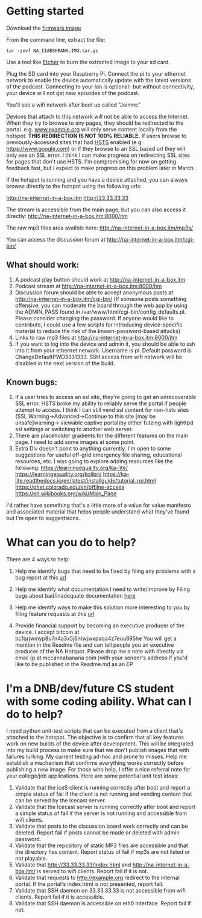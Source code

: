 

# Getting started
Download the [firmware image](https://na-iiab.s3.us-west-2.amazonaws.com/NA_IIABSHRANK.IMG.tar.gz?X-Amz-Algorithm=AWS4-HMAC-SHA256&X-Amz-Credential=AKIAXYO4E3MJVQXIPO3B%2F20220301%2Fus-west-2%2Fs3%2Faws4_request&X-Amz-Date=20220301T182653Z&X-Amz-Expires=604800&X-Amz-SignedHeaders=host&X-Amz-Signature=3ef0963c1e25896ed5dbdd7ae7322c04a85c86c63d642cd5a22b45abe30a7a89 )


From the command line, extract the file:

`tar -zxvf NA_IIABSHRANK.IMG.tar.gz`

Use a tool like [Etcher](https://www.balena.io/etcher/) to burn the extracted image to your sd card. 

Plug the SD card into your Raspberry Pi.  Connect the pi to your ethernet network to enable the device automatically update with the latest versions of the podcast.  Connecting to your lan is optional- but without connectivity, your device will not get new episodes of the podcast.

You'll see a wifi network after boot up called "Joinme"

Devices that attach to this network will not be able to access the Internet.  When they try to browse to any pages, they should be redirected to the portal.  e.g. www.example.org will only serve content locally from the hotspot.  **THIS REDIRECTION IS NOT 100% RELIABLE.**  If users browse to previously-accessed sites that had [HSTS](https://developer.mozilla.org/en-US/docs/Web/HTTP/Headers/Strict-Transport-Security) enabled (e.g. https://www.google.com) or if they browse to an SSL based url they will only see an SSL error.  I think I can make progress on redirecting SSL sites for pages that don't use HSTS.  I'm compromising for now on getting feedback fast, but I expect to make progress on this problem later in March. 

If the hotspot is running and you have a device attached, you can always browse directly to the hotspot using the following urls:

http://na-internet-in-a-box.itm
http://33.33.33.33

The stream is accessible from the main page, but you can also access it directly:
http://na-internet-in-a-box.itm:8000/itm

The raw mp3 files area availble here:
http://na-internet-in-a-box.itm/mp3s/

You can access the discussion forum at http://na-internet-in-a-box.itm/cgi-bin/

## What should work:

1. A podcast play button should work at http://na-internet-in-a-box.itm
2. Podcast stream at http://na-internet-in-a-box.itm:8000/itm
3. Discussion forum should be able to accept anonymous posts at http://na-internet-in-a-box.itm/cgi-bin/  (If someone posts something offensive, you can moderate the board through the web app by using the ADMIN_PASS found in /var/www/html/cgi-bin/config_defaults.pl.  Please consider changing the password.  If anyone would like to contribute, I could use a few scripts for introducing device-specific material to reduce the risk of the known-password-based attacks)
4. Links to raw mp3 files at http://na-internet-in-a-box.itm:8000/itm
5. If you want to log into the device and admin it, you should be able to ssh into it from your ethernet network.  Username is pi. Default password is ChangeDefaultPWD3331333.  SSH access from wifi network will be disabled in the next version of the build. 

## Known bugs:
1. If a user tries to access an ssl site, they're going to get an unrecoverable SSL error.  HSTS broke my ability to reliably serve the portal if people attempt to access.  I think I can still vend ssl content for non-hsts sites (SSL Warning->Advanced->Continue to this site [may be unsafe]warning-> viewable captive portal)by either futzing with lighttpd ssl settings or switching to another web server.
2. There are placeholder gradients for the different features on the main page.  I need to add some images at some point.
3. Extra Div doesn't point to anything currently.  I'm open to some suggestions for useful off-grid emergency file sharing, educational resources, etc.  I was going to explore adding resources like the following: 
https://learningequality.org/ka-lite/
https://learningequality.org/kolibri/
https://ka-lite.readthedocs.io/en/latest/installguide/tutorial_rpi.html
https://phet.colorado.edu/en/offline-access
https://en.wikibooks.org/wiki/Main_Page

I'd rather have something that's a little more of a value for value manifesto and associated material that helps people understand what they've found but I'm open to suggestsions. 

# What can you do to help?

There are 4 ways to help:
1. Help me identify bugs that need to be fixed by filing any problems with a bug report at this [url](https://github.com/CaptainMcCrank/NA_Internet_In_A_Box/issues)

2. Help me identify what documentation I need to write/improve by Filing bugs about bad/inadequate documentation [here](https://github.com/CaptainMcCrank/NA_Internet_In_A_Box/discussions/categories/documentation-requests) 

3. Help me identify ways to make this solution more interesting to you by filing feature requests at this [url](https://github.com/CaptainMcCrank/NA_Internet_In_A_Box/discussions/categories/ideas)

4. Provide financial support by becoming an executive producer of the device.  I accept bitcoin at bc1qrjwmyp8u7n4a3x5j6ntwjwxpaqa4z7euu895he  You will get a mention in the Readme file and can tell people you an executive producer of the NA Hotspot.  Please drop me a note with directly via email (p at mccannabanana com )with your sender's address if you'd like to be published in the Readme.md as an EP

# I'm a DNB/dev/future CS student with some coding ability.  What can I do to help?  

I need python unit-test scripts that can be executed from a client that's attached to the hotspot.  The objective is to confirm that all key features work on new builds of the device after development.  This will be integrated into my build process to make sure that we don't publish images that with failures lurking.  My current testing ad-hoc and prone to misses.  Help me establish a mechanism that confirms everything works correctly before publishing a new image.  For those who help, I offer a nice referral note for your college/job applications.  Here are some potential unit test ideas:


1. Validate that the iceS client is running correctly after boot and report a simple status of fail if the client is not running and vending content that can be served by the Icecast server.
2. Validate that the Icecast server is running correctly after boot and report a simple status of fail if the server is not running and accessible from wifi clients.
3. Validate that posts to the discussion board work correctly and can be deleted.  Report fail if posts cannot be made or deleted with admin password.
4. Validate that the repository of static MP3 files are accessible and that the directory has content. Report status of fail if mp3s are not listed or not playable.
5. Validate that http://33.33.33.33/index.html and http://na-internet-in-a-box.itm/ is served to wifi clients.  Report fail if it is not.
6. Validate that requests to http://example.org redirect to the internal portal.  If the portal's index.html is not presented, report fail.
7. Validate that SSH daemon on 33.33.33.33 is not accessible from wifi clients. Report fail if it is accessible. 
8. Validate that SSH daemon is accessible on eth0 interface.  Report fail if not.



 


